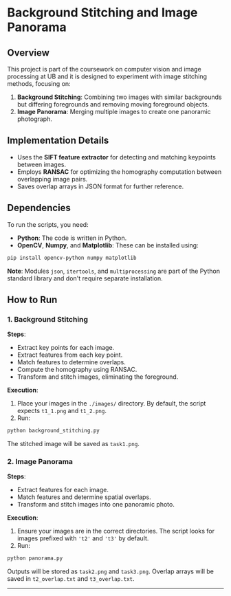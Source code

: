 
# Background Stitching and Image Panorama

## Overview

This project is part of the coursework on computer vision and image processing at UB and it is designed to experiment with image stitching methods, focusing on:

1. **Background Stitching**: Combining two images with similar backgrounds but differing foregrounds and removing moving foreground objects.
2. **Image Panorama**: Merging multiple images to create one panoramic photograph.

## Implementation Details

- Uses the **SIFT feature extractor** for detecting and matching keypoints between images.
- Employs **RANSAC** for optimizing the homography computation between overlapping image pairs.
- Saves overlap arrays in JSON format for further reference.

## Dependencies

To run the scripts, you need:

- **Python**: The code is written in Python.
- **OpenCV**, **Numpy**, and **Matplotlib**: These can be installed using:

```bash
pip install opencv-python numpy matplotlib
```

**Note**: Modules `json`, `itertools`, and `multiprocessing` are part of the Python standard library and don't require separate installation.

## How to Run

### 1. Background Stitching

**Steps**:
- Extract key points for each image.
- Extract features from each key point.
- Match features to determine overlaps.
- Compute the homography using RANSAC.
- Transform and stitch images, eliminating the foreground.

**Execution**:
1. Place your images in the `./images/` directory. By default, the script expects `t1_1.png` and `t1_2.png`.
2. Run:

```bash
python background_stitching.py
```

The stitched image will be saved as `task1.png`.

### 2. Image Panorama

**Steps**:
- Extract features for each image.
- Match features and determine spatial overlaps.
- Transform and stitch images into one panoramic photo.

**Execution**:
1. Ensure your images are in the correct directories. The script looks for images prefixed with `'t2'` and `'t3'` by default.
2. Run:

```bash
python panorama.py
```

Outputs will be stored as `task2.png` and `task3.png`. Overlap arrays will be saved in `t2_overlap.txt` and `t3_overlap.txt`.

---

